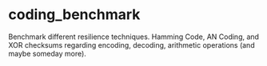 # coding_benchmark
Benchmark different resilience techniques.
Hamming Code, AN Coding, and XOR checksums regarding encoding, decoding, arithmetic operations (and maybe someday more).
